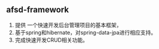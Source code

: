 ## afsd-framework

1. 提供 一个快速开发后台管理项目的基本框架，
2. 基于spring和hibernate，对spring-data-jpa进行相应支持。
3. 完成快速开发CRUD相关功能。
